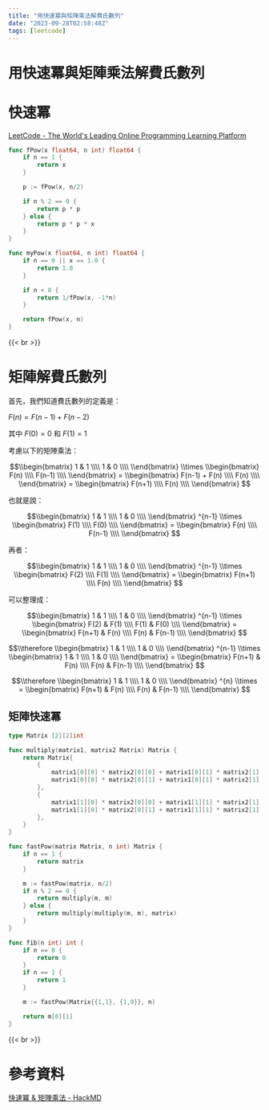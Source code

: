 ```yaml
---
title: "用快速冪與矩陣乘法解費氏數列"
date: "2023-09-28T02:58:48Z"
tags: [leetcode]
---
```


# 用快速冪與矩陣乘法解費氏數列

# 快速冪

[LeetCode - The World's Leading Online Programming Learning Platform](https://leetcode.com/problems/powx-n/description/)

```Go
func fPow(x float64, n int) float64 {
    if n == 1 {
        return x
    }

    p := fPow(x, n/2)

    if n % 2 == 0 {
        return p * p
    } else {
        return p * p * x
    }
}

func myPow(x float64, n int) float64 {
    if n == 0 || x == 1.0 {
        return 1.0
    }

    if n < 0 {
        return 1/fPow(x, -1*n)
    }

    return fPow(x, n)
}
```

{{< br >}}

# 矩陣解費氏數列

首先，我們知道費氏數列的定義是：

$F(n)=F(n−1)+F(n−2)$

其中 $F(0)=0$ 和 $F(1)=1$

考慮以下的矩陣乘法：

$$\\begin{bmatrix} 1 & 1 \\\\ 1 & 0 \\\\ \\end{bmatrix} \\times \\begin{bmatrix} F(n) \\\\ F(n-1) \\\\ \\end{bmatrix} = \\begin{bmatrix} F(n-1) + F(n) \\\\ F(n) \\\\ \\end{bmatrix} = \\begin{bmatrix} F(n+1) \\\\ F(n) \\\\ \\end{bmatrix} $$

也就是說：

$$\\begin{bmatrix} 1 & 1 \\\\ 1 & 0 \\\\ \\end{bmatrix} ^{n-1} \\times \\begin{bmatrix} F(1) \\\\ F(0) \\\\ \\end{bmatrix} = \\begin{bmatrix} F(n) \\\\ F(n-1) \\\\ \\end{bmatrix} $$

再者：

$$\\begin{bmatrix} 1 & 1 \\\\ 1 & 0 \\\\ \\end{bmatrix} ^{n-1} \\times \\begin{bmatrix} F(2) \\\\ F(1) \\\\ \\end{bmatrix} = \\begin{bmatrix} F(n+1) \\\\ F(n) \\\\ \\end{bmatrix} $$

可以整理成：

$$\\begin{bmatrix} 1 & 1 \\\\ 1 & 0 \\\\ \\end{bmatrix} ^{n-1} \\times \\begin{bmatrix} F(2) & F(1) \\\\ F(1) & F(0) \\\\ \\end{bmatrix} = \\begin{bmatrix} F(n+1) & F(n) \\\\ F(n) & F(n-1) \\\\ \\end{bmatrix} $$

$$\\therefore \\begin{bmatrix} 1 & 1 \\\\ 1 & 0 \\\\ \\end{bmatrix} ^{n-1} \\times \\begin{bmatrix} 1 & 1 \\\\ 1 & 0 \\\\ \\end{bmatrix} = \\begin{bmatrix} F(n+1) & F(n) \\\\ F(n) & F(n-1) \\\\ \\end{bmatrix} $$

$$\\therefore \\begin{bmatrix} 1 & 1 \\\\ 1 & 0 \\\\ \\end{bmatrix} ^{n} \\times = \\begin{bmatrix} F(n+1) & F(n) \\\\ F(n) & F(n-1) \\\\ \\end{bmatrix} $$

## 矩陣快速冪

```Go
type Matrix [2][2]int

func multiply(matrix1, matrix2 Matrix) Matrix {
    return Matrix{
        {
            matrix1[0][0] * matrix2[0][0] + matrix1[0][1] * matrix2[1][0],
            matrix1[0][0] * matrix2[0][1] + matrix1[0][1] * matrix2[1][1],
        },
        {
            matrix1[1][0] * matrix2[0][0] + matrix1[1][1] * matrix2[1][0],
            matrix1[1][0] * matrix2[0][1] + matrix1[1][1] * matrix2[1][1],
        },
    }
}

func fastPow(matrix Matrix, n int) Matrix {
    if n == 1 {
        return matrix
    }

    m := fastPow(matrix, n/2)
    if n % 2 == 0 {
        return multiply(m, m)
    } else {
        return multiply(multiply(m, m), matrix)
    }
}

func fib(n int) int {
    if n == 0 {
        return 0
    }
    if n == 1 {
        return 1
    }

    m := fastPow(Matrix{{1,1}, {1,0}}, n)

    return m[0][1]
}
```

{{< br >}}

# 參考資料

[快速冪 & 矩陣乘法 - HackMD](https://hackmd.io/@fdhscpp110/matix_fast_pow)